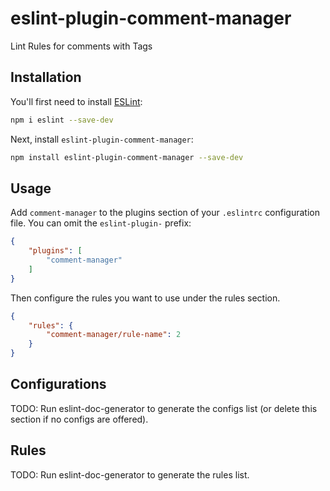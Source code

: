 # eslint-plugin-comment-manager

Lint Rules for comments with Tags

## Installation

You'll first need to install [ESLint](https://eslint.org/):

```sh
npm i eslint --save-dev
```

Next, install `eslint-plugin-comment-manager`:

```sh
npm install eslint-plugin-comment-manager --save-dev
```

## Usage

Add `comment-manager` to the plugins section of your `.eslintrc` configuration file. You can omit the `eslint-plugin-` prefix:

```json
{
    "plugins": [
        "comment-manager"
    ]
}
```


Then configure the rules you want to use under the rules section.

```json
{
    "rules": {
        "comment-manager/rule-name": 2
    }
}
```



## Configurations

<!-- begin auto-generated configs list -->
TODO: Run eslint-doc-generator to generate the configs list (or delete this section if no configs are offered).
<!-- end auto-generated configs list -->



## Rules

<!-- begin auto-generated rules list -->
TODO: Run eslint-doc-generator to generate the rules list.
<!-- end auto-generated rules list -->


